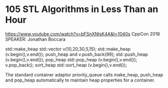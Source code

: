 # 105 STL Algorithms in Less Than an Hour
https://www.youtube.com/watch?v=bFSnXNIsK4A&t=1040s
CppCon 2018 SPEAKER: Jonathan Boccara

  std::make_heap
    std::vector<int> v(10,20,30,5,15);
    std::make_heap (v.begin(),v.end());
  push_heap and 
    v.push_back(99); 
    std::push_heap (v.begin(),v.end());
  pop_heap 
    std::pop_heap (v.begin(),v.end()); 
    v.pop_back();
sort_heap
  std::sort_heap (v.begin(),v.end());

  The standard container adaptor 
  priority_queue calls 
    make_heap, push_heap and pop_heap automatically to maintain heap properties for a container.































